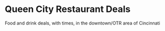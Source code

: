 # Queen City Restaurant Deals

Food and drink deals, with times, in the downtown/OTR area of Cincinnati